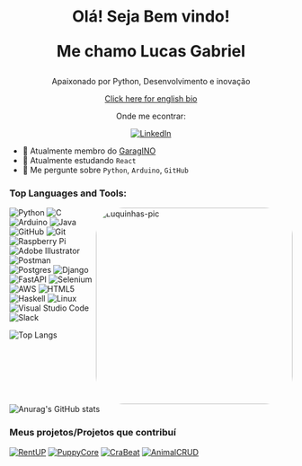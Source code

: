 <h1 align='center'>
  <p align='center'>Olá! Seja Bem vindo!</p>
  <p align='center'>Me chamo Lucas Gabriel</p>
</h1>
<div align='center'>
<p align='center'>Apaixonado por Python, Desenvolvimento e inovação</p>
  
[Click here for english bio](https://github.com/LucasGdBS/LucasGdBS/tree/English)

</div>


<div align='center'>
  Onde me econtrar:
  
  [![LinkedIn](https://img.shields.io/badge/linkedin-%230077B5.svg?style=for-the-badge&logo=linkedin&logoColor=white)](https://www.linkedin.com/in/lucasgdbs/)
  
</div>

- 🔭 Atualmente membro do [GaragINO](https://github.com/garagino)
- 🌱 Atualmente estudando `React`
- 💬 Me pergunte sobre `Python`, `Arduino`, `GitHub`

<h3>Top Languages and Tools:</h1>  
<img align="right" alt="Luquinhas-pic" height="350" style="border-radius:50px;" src="https://github.com/LucasGdBS/LucasGdBS/assets/114539692/43249930-1c10-4e2c-95ba-be5fc8af1270">



![Python](https://img.shields.io/badge/python-3670A0?style=for-the-badge&logo=python&logoColor=ffdd54)
![C](https://img.shields.io/badge/c-%2300599C.svg?style=for-the-badge&logo=c&logoColor=white)
![Arduino](https://img.shields.io/badge/-Arduino-00979D?style=for-the-badge&logo=Arduino&logoColor=white)
![Java](https://img.shields.io/badge/java-%23ED8B00.svg?style=for-the-badge&logo=openjdk&logoColor=white)
![GitHub](https://img.shields.io/badge/github-%23121011.svg?style=for-the-badge&logo=github&logoColor=white)
![Git](https://img.shields.io/badge/git-%23F05033.svg?style=for-the-badge&logo=git&logoColor=white)
![Raspberry Pi](https://img.shields.io/badge/-RaspberryPi-C51A4A?style=for-the-badge&logo=Raspberry-Pi)
![Adobe Illustrator](https://img.shields.io/badge/adobe%20illustrator-%23FF9A00.svg?style=for-the-badge&logo=adobe%20illustrator&logoColor=white)
![Postman](https://img.shields.io/badge/Postman-FF6C37?style=for-the-badge&logo=postman&logoColor=white)
![Postgres](https://img.shields.io/badge/postgres-%23316192.svg?style=for-the-badge&logo=postgresql&logoColor=white)
![Django](https://img.shields.io/badge/django-%23092E20.svg?style=for-the-badge&logo=django&logoColor=white)
![FastAPI](https://img.shields.io/badge/FastAPI-005571?style=for-the-badge&logo=fastapi)
![Selenium](https://img.shields.io/badge/-selenium-%43B02A?style=for-the-badge&logo=selenium&logoColor=white)
![AWS](https://img.shields.io/badge/AWS-%23FF9900.svg?style=for-the-badge&logo=amazon-aws&logoColor=white)
![HTML5](https://img.shields.io/badge/html5-%23E34F26.svg?style=for-the-badge&logo=html5&logoColor=white)
![Haskell](https://img.shields.io/badge/Haskell-5e5086?style=for-the-badge&logo=haskell&logoColor=white)
![Linux](https://img.shields.io/badge/Linux-FCC624?style=for-the-badge&logo=linux&logoColor=black)
![Visual Studio Code](https://img.shields.io/badge/Visual%20Studio%20Code-0078d7.svg?style=for-the-badge&logo=visual-studio-code&logoColor=white)
![Slack](https://img.shields.io/badge/Slack-4A154B?style=for-the-badge&logo=slack&logoColor=white)

![Top Langs](https://github-readme-stats.vercel.app/api/top-langs/?username=Lucasgdbs&layout=compact&theme=dark&card_width=465)  
![Anurag's GitHub stats](https://github-readme-stats.vercel.app/api?username=Lucasgdbs&hide=contribs,issues&count_private=true&show_icons=true&theme=dark)

### Meus projetos/Projetos que contribuí

[![RentUP](https://github-readme-stats.vercel.app/api/pin/?username=Lucasgdbs&repo=Emprestimo-de-itens&title_color=C9D1D9&icon_color=8B949E&text_color=8B949E&bg_color=0D1117)](https://github.com/LucasGdBS/RentUP)
[![PuppyCore](https://github-readme-stats.vercel.app/api/pin/?username=Lucasgdbs&repo=PuppyCore&title_color=C9D1D9&icon_color=8B949E&text_color=8B949E&bg_color=0D1117)](https://github.com/LucasGdBS/PuppyCore)
[![CraBeat](https://github-readme-stats.vercel.app/api/pin/?username=Lucasgdbs&repo=CrabeatPlay&title_color=C9D1D9&icon_color=8B949E&text_color=8B949E&bg_color=0D1117)](https://github.com/LucasGdBS/CrabeatPlay)
[![AnimalCRUD](https://github-readme-stats.vercel.app/api/pin/?username=Lucasgdbs&repo=AnimalCRUD&title_color=C9D1D9&icon_color=8B949E&text_color=8B949E&bg_color=0D1117)](https://github.com/LucasGdBS/AnimalCRUD)










